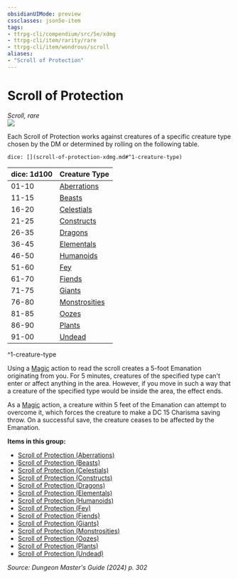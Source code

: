 ```yaml
---
obsidianUIMode: preview
cssclasses: json5e-item
tags:
- ttrpg-cli/compendium/src/5e/xdmg
- ttrpg-cli/item/rarity/rare
- ttrpg-cli/item/wondrous/scroll
aliases: 
- "Scroll of Protection"
---
```

# Scroll of Protection
*Scroll, rare*  
![](2-Mechanics/CLI/items/img/scroll-of-protection.webp#right)


Each Scroll of Protection works against creatures of a specific creature type chosen by the DM or determined by rolling on the following table.

`dice: [](scroll-of-protection-xdmg.md#^1-creature-type)`

| dice: 1d100 | Creature Type |
|-------------|---------------|
| 01-10 | [Aberrations](2-Mechanics/CLI/items/scroll-of-protection-aberrations-xdmg.md) |
| 11-15 | [Beasts](2-Mechanics/CLI/items/scroll-of-protection-beasts-xdmg.md) |
| 16-20 | [Celestials](2-Mechanics/CLI/items/scroll-of-protection-celestials-xdmg.md) |
| 21-25 | [Constructs](2-Mechanics/CLI/items/scroll-of-protection-constructs-xdmg.md) |
| 26-35 | [Dragons](2-Mechanics/CLI/items/scroll-of-protection-dragons-xdmg.md) |
| 36-45 | [Elementals](2-Mechanics/CLI/items/scroll-of-protection-elementals-xdmg.md) |
| 46-50 | [Humanoids](2-Mechanics/CLI/items/scroll-of-protection-humanoids-xdmg.md) |
| 51-60 | [Fey](2-Mechanics/CLI/items/scroll-of-protection-fey-xdmg.md) |
| 61-70 | [Fiends](2-Mechanics/CLI/items/scroll-of-protection-fiends-xdmg.md) |
| 71-75 | [Giants](2-Mechanics/CLI/items/scroll-of-protection-giants-xdmg.md) |
| 76-80 | [Monstrosities](2-Mechanics/CLI/items/scroll-of-protection-monstrosities-xdmg.md) |
| 81-85 | [Oozes](2-Mechanics/CLI/items/scroll-of-protection-oozes-xdmg.md) |
| 86-90 | [Plants](2-Mechanics/CLI/items/scroll-of-protection-plants-xdmg.md) |
| 91-00 | [Undead](2-Mechanics/CLI/items/scroll-of-protection-undead-xdmg.md) |
^1-creature-type

Using a [Magic](2-Mechanics/CLI/rules/actions.md#Magic) action to read the scroll creates a 5-foot Emanation originating from you. For 5 minutes, creatures of the specified type can't enter or affect anything in the area. However, if you move in such a way that a creature of the specified type would be inside the area, the effect ends.

As a [Magic](2-Mechanics/CLI/rules/actions.md#Magic) action, a creature within 5 feet of the Emanation can attempt to overcome it, which forces the creature to make a DC 15 Charisma saving throw. On a successful save, the creature ceases to be affected by the Emanation.

**Items in this group:**

- [Scroll of Protection (Aberrations)](2-Mechanics/CLI/items/scroll-of-protection-aberrations-xdmg.md)
- [Scroll of Protection (Beasts)](2-Mechanics/CLI/items/scroll-of-protection-beasts-xdmg.md)
- [Scroll of Protection (Celestials)](2-Mechanics/CLI/items/scroll-of-protection-celestials-xdmg.md)
- [Scroll of Protection (Constructs)](2-Mechanics/CLI/items/scroll-of-protection-constructs-xdmg.md)
- [Scroll of Protection (Dragons)](2-Mechanics/CLI/items/scroll-of-protection-dragons-xdmg.md)
- [Scroll of Protection (Elementals)](2-Mechanics/CLI/items/scroll-of-protection-elementals-xdmg.md)
- [Scroll of Protection (Humanoids)](2-Mechanics/CLI/items/scroll-of-protection-humanoids-xdmg.md)
- [Scroll of Protection (Fey)](2-Mechanics/CLI/items/scroll-of-protection-fey-xdmg.md)
- [Scroll of Protection (Fiends)](2-Mechanics/CLI/items/scroll-of-protection-fiends-xdmg.md)
- [Scroll of Protection (Giants)](2-Mechanics/CLI/items/scroll-of-protection-giants-xdmg.md)
- [Scroll of Protection (Monstrosities)](2-Mechanics/CLI/items/scroll-of-protection-monstrosities-xdmg.md)
- [Scroll of Protection (Oozes)](2-Mechanics/CLI/items/scroll-of-protection-oozes-xdmg.md)
- [Scroll of Protection (Plants)](2-Mechanics/CLI/items/scroll-of-protection-plants-xdmg.md)
- [Scroll of Protection (Undead)](2-Mechanics/CLI/items/scroll-of-protection-undead-xdmg.md)

*Source: Dungeon Master's Guide (2024) p. 302*